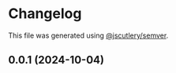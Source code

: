 # Changelog

This file was generated using [@jscutlery/semver](https://github.com/jscutlery/semver).

## 0.0.1 (2024-10-04)
